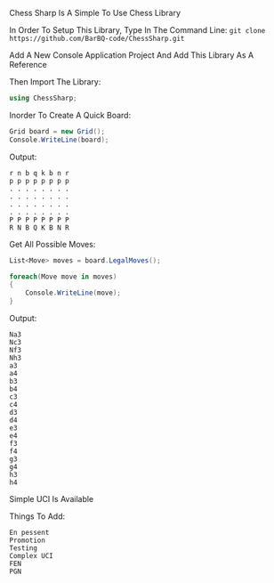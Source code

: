﻿Chess Sharp Is A Simple To Use Chess Library

In Order To Setup This Library, Type In The Command Line:
``` git clone https://github.com/BarBQ-code/ChessSharp.git ```

Add A New Console Application Project And Add This Library As A Reference

Then Import The Library:

```csharp 
using ChessSharp; 
```

Inorder To Create A Quick Board:

```csharp
Grid board = new Grid();
Console.WriteLine(board);
```

Output:
```
r n b q k b n r
p p p p p p p p
. . . . . . . .
. . . . . . . .
. . . . . . . .
. . . . . . . .
P P P P P P P P
R N B Q K B N R

```

Get All Possible Moves:

```csharp
List<Move> moves = board.LegalMoves();

foreach(Move move in moves)
{
	Console.WriteLine(move);
}

```

Output:

```
Na3
Nc3
Nf3
Nh3
a3
a4
b3
b4
c3
c4
d3
d4
e3
e4
f3
f4
g3
g4
h3
h4
```

Simple UCI Is Available

Things To Add:
```
En pessent
Promotion
Testing
Complex UCI
FEN
PGN
```
